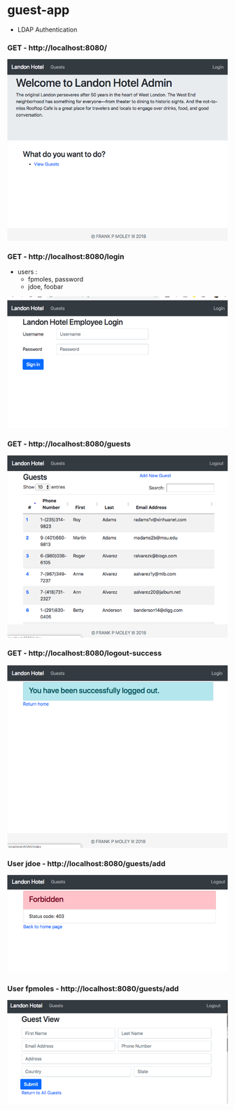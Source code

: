 # guest-app

- LDAP Authentication

### GET - http://localhost:8080/

![](image.png)


### GET - http://localhost:8080/login
 - users :
    * fpmoles, password
    * jdoe, foobar
 
![](image2.png)



### GET - http://localhost:8080/guests

![](image3.png)




### GET - http://localhost:8080/logout-success

![](image4.png)


### User jdoe - http://localhost:8080/guests/add

![](image5.png)


### User fpmoles - http://localhost:8080/guests/add

![](image6.png)